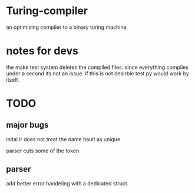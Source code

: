 # Turing-compiler
an optimizing compiler to a binary turing machine

# notes for devs
the make test system deletes the compiled files. since everything compiles under a second its not an issue. 
if this is not desirble test.py would work by itself. 

# TODO 
## major bugs
inital ir does not treat the name hault as unique

parser cuts some of the token

## parser
add better error handeling with a dedicated struct.
